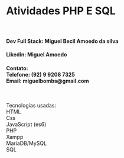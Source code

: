 <h1>
Atividades PHP E SQL
</h1>
<br>

<h4>
Dev Full Stack:
Miguel Becil Amoedo da silva
</h4>

<h4>
Likedin:
Miguel Amoedo
</h4>
<h4> Contato: <br>
Telefone: (92) 9 9208 7325
<br>
Email: miguelbombs@gmail.com
</h4>
<br>

<p>
Tecnologias usadas:
<br>
HTML
<br>
Css
<br>
JavaScript (es6)
<br>
PHP
<br>
Xampp
<br>
MariaDB/MySQL
<br>
SQL
</p>
